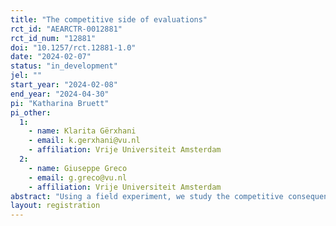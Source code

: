 ```yaml
---
title: "The competitive side of evaluations"
rct_id: "AEARCTR-0012881"
rct_id_num: "12881"
doi: "10.1257/rct.12881-1.0"
date: "2024-02-07"
status: "in_development"
jel: ""
start_year: "2024-02-08"
end_year: "2024-04-30"
pi: "Katharina Bruett"
pi_other:
  1:
    - name: Klarita Gërxhani
    - email: k.gerxhani@vu.nl
    - affiliation: Vrije Universiteit Amsterdam
  2:
    - name: Giuseppe Greco
    - email: g.greco@vu.nl
    - affiliation: Vrije Universiteit Amsterdam
abstract: "Using a field experiment, we study the competitive consequences of peer evaluations on gender differences."
layout: registration
---
```


